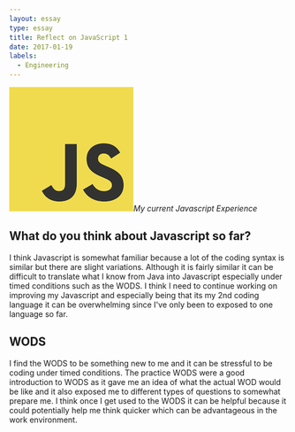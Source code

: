 ```yaml
---
layout: essay
type: essay
title: Reflect on JavaScript 1
date: 2017-01-19
labels:
  - Engineering
---
```


<img class="ui tiny right spaced image" src="../images/javascript.png">*My current Javascript Experience*

## What do you think about Javascript so far?

I think Javascript is somewhat familiar because a lot of the coding syntax is similar but there are slight variations. Although it is fairly similar it can be difficult to translate what I know from Java into Javascript especially under timed conditions such as the WODS. I think I need to continue working on improving my Javascript and especially being that its my 2nd coding language it can be overwhelming since I've only been to exposed to one language so far.

## WODS

I find the WODS to be something new to me and it can be stressful to be coding under timed conditions. The practice WODS were a good introduction to WODS as it gave me an idea of what the actual WOD would be like and it also exposed me to different types of questions to somewhat prepare me. I think once I get used to the WODS it can be helpful because it could potentially help me think quicker which can be advantageous in the work environment.
